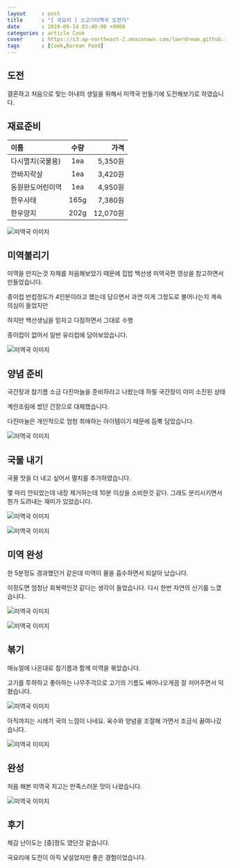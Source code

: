 ```yaml
---
layout     : post
title      : "[ 국요리 ] 소고기미역국 도전기"
date       : 2019-09-14 03:40:00 +0900
categories : article Cook
cover      : https://s3.ap-northeast-2.amazonaws.com/laerdream.github.io/cover/seaweed.jpg
tags       : [Cook,Korean Food]
---
```


## 도전

결혼하고 처음으로 맞는 아내의 생일을 위해서 미역국 만들기에 도전해보기로 하였습니다.

## 재료준비

| 이름 | 수량 | 가격 |
|:--------|:--------:|--------:|
| 다시멸치(국물용) | 1ea | 5,350원 |
| 깐바지락살  | 1ea | 3,420원 |
| 동원완도어린미역  | 1ea | 4,950원 |
| 한우사태  | 165g | 7,380원 |
| 한우양지  |  202g | 12,070원 |

![미역국 이미지](https://s3.ap-northeast-2.amazonaws.com/laerdream.github.io/2019-09-15/0915_seaweedsoup_0.jpg)

## 미역불리기

미역을 만지는것 자체를 처음해보았기 때문에 집밥 백선생 미역국편 영상을 참고하면서 만들었습니다.

종이컵 반컵정도가 4인분이라고 했는데 담으면서 과연 이게 그정도로 불어나는지 계속 의심이 들었지만

하지만 백선생님을 믿자고 다짐하면서 그대로 수행

종이컵이 없어서 일반 유리컵에 담아보았습니다.

![미역국 이미지](https://s3.ap-northeast-2.amazonaws.com/laerdream.github.io/2019-09-15/0915_seaweedsoup_2.jpg)

## 양념 준비

국간장과 참기름 소금 다진마늘을 준비하라고 나왔는데 하필 국간장이 이미 소진된 상태

계란조림에 썼던 간장으로 대체했습니다.

다진마늘은 개인적으로 엄청 최애하는 아이템이기 때문에 듬뿍 담았습니다.

![미역국 이미지](https://s3.ap-northeast-2.amazonaws.com/laerdream.github.io/2019-09-15/0915_seaweedsoup_3.jpg)

## 국물 내기

국물 맛을 더 내고 싶어서 멸치를 추가하였습니다.

몇 마리 안되었는데 내장 제거하는데 10분 이상을 소비한것 같다. 그래도 분리시키면서 뭔가 도려내는 재미가 있었습니다.

![미역국 이미지](https://s3.ap-northeast-2.amazonaws.com/laerdream.github.io/2019-09-15/0915_seaweedsoup_5.jpg)

![미역국 이미지](https://s3.ap-northeast-2.amazonaws.com/laerdream.github.io/2019-09-15/0915_seaweedsoup_7.jpg)

## 미역 완성

한 5분정도 경과했던거 같은데 미역이 물을 흡수하면서 되살아 났습니다.

이정도면 엄청난 회복력인것 같다는 생각이 들었습니다. 다시 한번 자연의 신기를 느꼈습니다.

![미역국 이미지](https://s3.ap-northeast-2.amazonaws.com/laerdream.github.io/2019-09-15/0915_seaweedsoup_4.jpg)

![미역국 이미지](https://s3.ap-northeast-2.amazonaws.com/laerdream.github.io/2019-09-15/0915_seaweedsoup_6.jpg)

## 볶기

매뉴얼에 나온대로 참기름과 함께 미역을 볶았습니다.

고기를 투하하고 좋아하는 나무주걱으로 고기의 기름도 배어나오게끔 잘 저어주면서 익혔습니다.

![미역국 이미지](https://s3.ap-northeast-2.amazonaws.com/laerdream.github.io/2019-09-15/0915_seaweedsoup_8.jpg)

아직까지는 시레기 국의 느낌이 나네요. 육수와 양념을 조절해 가면서 조금식 끓여나갔습니다.

![미역국 이미지](https://s3.ap-northeast-2.amazonaws.com/laerdream.github.io/2019-09-15/0915_seaweedsoup_9.jpg)

## 완성

처음 해본 미역국 치고는 만족스러운 맛이 나왔습니다.

![미역국 이미지](https://s3.ap-northeast-2.amazonaws.com/laerdream.github.io/2019-09-15/0915_seaweedsoup_10.jpg)

## 후기
체감 난이도는 [중]정도 였던것 같습니다.

국요리에 도전이 아직 낯설었지만 좋은 경험이었습니다.